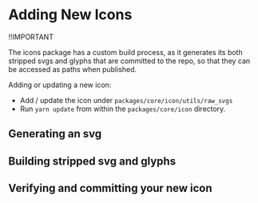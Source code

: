 # Adding New Icons

!!IMPORTANT

The icons package has a custom build process, as it generates its both stripped
svgs and glyphs that are committed to the repo, so that they can be accessed as
paths when published.

Adding or updating a new icon:
* Add / update the icon under `packages/core/icon/utils/raw_svgs` 
* Run `yarn update` from within the `packages/core/icon` directory.

## Generating an svg

## Building stripped svg and glyphs

## Verifying and committing your new icon
